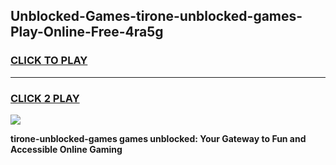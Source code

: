 
## Unblocked-Games-tirone-unblocked-games-Play-Online-Free-4ra5g
<h3>
<a href="https://premium76.site?title=tirone-unblocked-games&ref=26A">CLICK TO PLAY</a></h3>
<hr>

<h3>
<a href="https://premium76.site?title=tirone-unblocked-games&ref=26A">CLICK 2 PLAY</a>
  
</h3>

<a href="https://premium76.site?title=tirone-unblocked-games&ref=26A"><img src="https://clearcache.store/games.png"></a>


**tirone-unblocked-games games unblocked: Your Gateway to Fun and Accessible Online Gaming**
